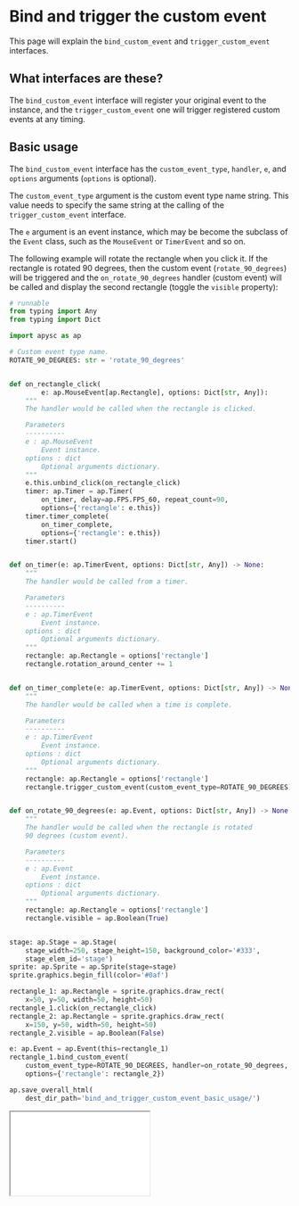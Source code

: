 # Bind and trigger the custom event

This page will explain the `bind_custom_event` and `trigger_custom_event` interfaces.

## What interfaces are these?

The `bind_custom_event` interface will register your original event to the instance, and the `trigger_custom_event` one will trigger registered custom events at any timing.

## Basic usage

The `bind_custom_event` interface has the `custom_event_type`, `handler`, `e`, and `options` arguments (`options` is optional).

The `custom_event_type` argument is the custom event type name string. This value needs to specify the same string at the calling of the `trigger_custom_event` interface.

The `e` argument is an event instance, which may be become the subclass of the `Event` class, such as the `MouseEvent` or `TimerEvent` and so on.

The following example will rotate the rectangle when you click it. If the rectangle is rotated 90 degrees, then the custom event (`rotate_90_degrees`) will be triggered and the `on_rotate_90_degrees` handler (custom event) will be called and display the second rectangle (toggle the `visible` property):

```py
# runnable
from typing import Any
from typing import Dict

import apysc as ap

# Custom event type name.
ROTATE_90_DEGREES: str = 'rotate_90_degrees'


def on_rectangle_click(
        e: ap.MouseEvent[ap.Rectangle], options: Dict[str, Any]):
    """
    The handler would be called when the rectangle is clicked.

    Parameters
    ----------
    e : ap.MouseEvent
        Event instance.
    options : dict
        Optional arguments dictionary.
    """
    e.this.unbind_click(on_rectangle_click)
    timer: ap.Timer = ap.Timer(
        on_timer, delay=ap.FPS.FPS_60, repeat_count=90,
        options={'rectangle': e.this})
    timer.timer_complete(
        on_timer_complete,
        options={'rectangle': e.this})
    timer.start()


def on_timer(e: ap.TimerEvent, options: Dict[str, Any]) -> None:
    """
    The handler would be called from a timer.

    Parameters
    ----------
    e : ap.TimerEvent
        Event instance.
    options : dict
        Optional arguments dictionary.
    """
    rectangle: ap.Rectangle = options['rectangle']
    rectangle.rotation_around_center += 1


def on_timer_complete(e: ap.TimerEvent, options: Dict[str, Any]) -> None:
    """
    The handler would be called when a time is complete.

    Parameters
    ----------
    e : ap.TimerEvent
        Event instance.
    options : dict
        Optional arguments dictionary.
    """
    rectangle: ap.Rectangle = options['rectangle']
    rectangle.trigger_custom_event(custom_event_type=ROTATE_90_DEGREES)


def on_rotate_90_degrees(e: ap.Event, options: Dict[str, Any]) -> None:
    """
    The handler would be called when the rectangle is rotated
    90 degrees (custom event).

    Parameters
    ----------
    e : ap.Event
        Event instance.
    options : dict
        Optional arguments dictionary.
    """
    rectangle: ap.Rectangle = options['rectangle']
    rectangle.visible = ap.Boolean(True)


stage: ap.Stage = ap.Stage(
    stage_width=250, stage_height=150, background_color='#333',
    stage_elem_id='stage')
sprite: ap.Sprite = ap.Sprite(stage=stage)
sprite.graphics.begin_fill(color='#0af')

rectangle_1: ap.Rectangle = sprite.graphics.draw_rect(
    x=50, y=50, width=50, height=50)
rectangle_1.click(on_rectangle_click)
rectangle_2: ap.Rectangle = sprite.graphics.draw_rect(
    x=150, y=50, width=50, height=50)
rectangle_2.visible = ap.Boolean(False)

e: ap.Event = ap.Event(this=rectangle_1)
rectangle_1.bind_custom_event(
    custom_event_type=ROTATE_90_DEGREES, handler=on_rotate_90_degrees, e=e,
    options={'rectangle': rectangle_2})

ap.save_overall_html(
    dest_dir_path='bind_and_trigger_custom_event_basic_usage/')
```

<iframe src="static/bind_and_trigger_custom_event_basic_usage/index.html" width="250" height="150"></iframe>
